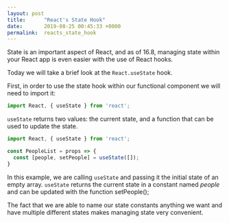 ```yaml
---
layout: post
title:      "React's State Hook"
date:       2019-08-25 00:45:33 +0000
permalink:  reacts_state_hook
---
```



State is an important aspect of React, and as of 16.8, managing state within your React app is even easier with the use of React hooks.  

Today we will take a brief look at the `React.useState` hook.

First, in order to use the state hook within our functional component we will need to import it:

```javascript
import React, { useState } from 'react';
```

`useState` returns two values:  the current state, and a function that can be used to update the state.

```javascript
import React, { useState } from 'react';

const PeopleList = props => {
  const [people, setPeople] = useState([]);
}
```

In this example, we are calling `useState` and passing it the initial state of an empty array.  `useState` returns the current state in a constant named *people* and can be updated with the function setPeople();

The fact that we are able to name our state constants anything we want and have multiple different states makes managing state very convenient. 



